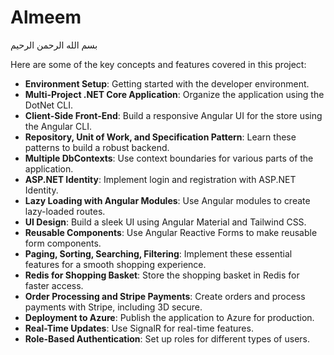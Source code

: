 # Almeem
بسم الله الرحمن الرحيم 

Here are some of the key concepts and features covered in this project:

- **Environment Setup**: Getting started with the developer environment.
- **Multi-Project .NET Core Application**: Organize the application using the DotNet CLI.
- **Client-Side Front-End**: Build a responsive Angular UI for the store using the Angular CLI.
- **Repository, Unit of Work, and Specification Pattern**: Learn these patterns to build a robust backend.
- **Multiple DbContexts**: Use context boundaries for various parts of the application.
- **ASP.NET Identity**: Implement login and registration with ASP.NET Identity.
- **Lazy Loading with Angular Modules**: Use Angular modules to create lazy-loaded routes.
- **UI Design**: Build a sleek UI using Angular Material and Tailwind CSS.
- **Reusable Components**: Use Angular Reactive Forms to make reusable form components.
- **Paging, Sorting, Searching, Filtering**: Implement these essential features for a smooth shopping experience.
- **Redis for Shopping Basket**: Store the shopping basket in Redis for faster access.
- **Order Processing and Stripe Payments**: Create orders and process payments with Stripe, including 3D secure.
- **Deployment to Azure**: Publish the application to Azure for production.
- **Real-Time Updates**: Use SignalR for real-time features.
- **Role-Based Authentication**: Set up roles for different types of users.
